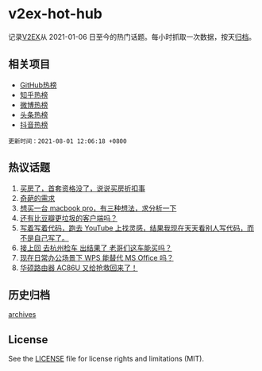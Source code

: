 # v2ex-hot-hub

 记录[V2EX](https://www.v2ex.com/)从 2021-01-06 日至今的热门话题。每小时抓取一次数据，按天[归档](archives)。
 
 ## 相关项目

- [GitHub热榜](https://github.com/snaildev/github-hot-hub)
- [知乎热榜](https://github.com/snaildev/zhihu-hot-hub)
- [微博热榜](https://github.com/snaildev/weibo-hot-hub)
- [头条热榜](https://github.com/snaildev/toutiao-hot-hub)
- [抖音热榜](https://github.com/snaildev/douyin-hot-hub)


 `更新时间：2021-08-01 12:06:18 +0800`

## 热议话题

1. [买房了，首套资格没了，说说买房折扣事](https://www.v2ex.com/t/792874)
1. [奇葩的需求](https://www.v2ex.com/t/792876)
1. [想买一台 macbook pro，有三种想法，求分析一下](https://www.v2ex.com/t/792925)
1. [还有比豆瓣更垃圾的客户端吗？](https://www.v2ex.com/t/792858)
1. [写着写着代码，跑去 YouTube 上找灵感，结果我现在天天看别人写代码，而不是自己写了。](https://www.v2ex.com/t/792860)
1. [接上回 去杭州检车 出结果了 老哥们这车能买吗？](https://www.v2ex.com/t/792906)
1. [现在日常办公场景下 WPS 能替代 MS Office 吗？](https://www.v2ex.com/t/792879)
1. [华硕路由器 AC86U 又给抢救回来了！](https://www.v2ex.com/t/792880)

## 历史归档

[archives](archives)

## License

See the [LICENSE](LICENSE) file for license rights and limitations (MIT).
